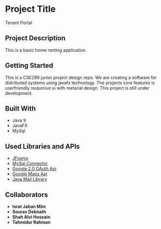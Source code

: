 # Project Title

Tenant Portal

## Project Description

This is a basic home renting application.

## Getting Started

This is a CSE299 junior project design repo. We are creating a software for distributed systems using javafx technology. The projects core features is userfriendly responive ui with metarial design. This project is still under development.

## Built With

* Java 9
* JavaFX
* MySql

## Used Libraries and APIs

* [JFoenix](http://www.jfoenix.com/)
* [MySql Connector](https://dev.mysql.com/downloads/connector/j/)
* [Google 2.0 OAuth Api](https://console.developers.google.com/)
* [Google Maps Api](https://console.developers.google.com/)
* [Java Mail Library](https://javaee.github.io/javamail/)

## Collaborators

* **Israt Jahan Mim**
* **Sourav Debnath**
* **Shah Alvi Hossain**
* **Tahmidur Rahman**








